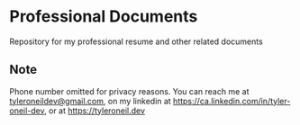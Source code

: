 # Professional Documents
Repository for my professional resume and other related documents

## Note
Phone number omitted for privacy reasons. You can reach me at tyleroneildev@gmail.com, on my linkedin at https://ca.linkedin.com/in/tyler-oneil-dev, or at https://tyleroneil.dev
